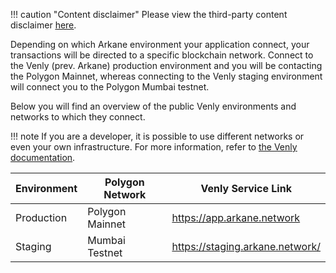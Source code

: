 !!! caution "Content disclaimer"
    Please view the third-party content disclaimer [<ins>here</ins>](https://github.com/0xPolygon/wiki/blob/master/CONTENT_DISCLAIMER.md).

Depending on which Arkane environment your application connect, your transactions will be directed to a specific blockchain network. Connect to the Venly (prev. Arkane) production environment and you will be contacting the Polygon Mainnet, whereas connecting to the Venly staging environment will connect you to the Polygon Mumbai testnet.

Below you will find an overview of the public Venly environments and networks to which they connect.

!!! note
    If you are a developer, it is possible to use different networks or even your own infrastructure. For more information, refer to [<ins>the Venly documentation</ins>](https://docs.venly.io/widget/).

Environment | Polygon Network | Venly Service Link
--- | --- |---
Production | Polygon Mainnet | https://app.arkane.network
Staging | Mumbai Testnet | https://staging.arkane.network/


